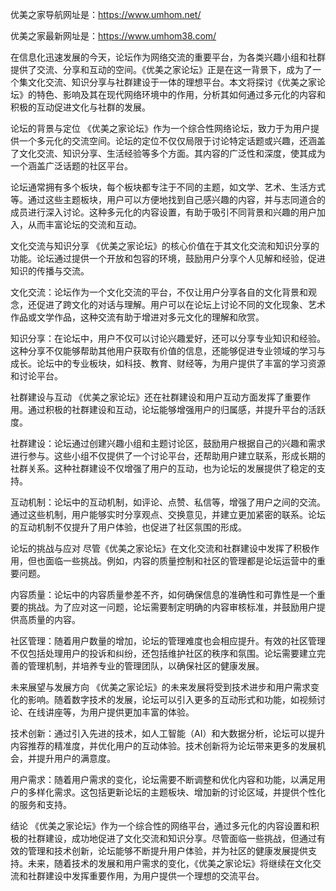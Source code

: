 
优美之家导航网址是：https://www.umhom.net/

优美之家最新网址是：https://www.umhom38.com/

在信息化迅速发展的今天，论坛作为网络交流的重要平台，为各类兴趣小组和社群提供了交流、分享和互动的空间。《优美之家论坛》正是在这一背景下，成为了一个集文化交流、知识分享与社群建设于一体的理想平台。本文将探讨《优美之家论坛》的特色、影响及其在现代网络环境中的作用，分析其如何通过多元化的内容和积极的互动促进文化与社群的发展。

论坛的背景与定位
《优美之家论坛》作为一个综合性网络论坛，致力于为用户提供一个多元化的交流空间。论坛的定位不仅仅局限于讨论特定话题或兴趣，还涵盖了文化交流、知识分享、生活经验等多个方面。其内容的广泛性和深度，使其成为一个涵盖广泛话题的社区平台。

论坛通常拥有多个板块，每个板块都专注于不同的主题，如文学、艺术、生活方式等。通过这些主题板块，用户可以方便地找到自己感兴趣的内容，并与志同道合的成员进行深入讨论。这种多元化的内容设置，有助于吸引不同背景和兴趣的用户加入，从而丰富论坛的交流和互动。

文化交流与知识分享
《优美之家论坛》的核心价值在于其文化交流和知识分享的功能。论坛通过提供一个开放和包容的环境，鼓励用户分享个人见解和经验，促进知识的传播与交流。

文化交流：论坛作为一个文化交流的平台，不仅让用户分享各自的文化背景和观念，还促进了跨文化的对话与理解。用户可以在论坛上讨论不同的文化现象、艺术作品或文学作品，这种交流有助于增进对多元文化的理解和欣赏。

知识分享：在论坛中，用户不仅可以讨论兴趣爱好，还可以分享专业知识和经验。这种分享不仅能够帮助其他用户获取有价值的信息，还能够促进专业领域的学习与成长。论坛中的专业板块，如科技、教育、财经等，为用户提供了丰富的学习资源和讨论平台。

社群建设与互动
《优美之家论坛》还在社群建设和用户互动方面发挥了重要作用。通过积极的社群建设和互动，论坛能够增强用户的归属感，并提升平台的活跃度。

社群建设：论坛通过创建兴趣小组和主题讨论区，鼓励用户根据自己的兴趣和需求进行参与。这些小组不仅提供了一个讨论平台，还帮助用户建立联系，形成长期的社群关系。这种社群建设不仅增强了用户的互动，也为论坛的发展提供了稳定的支持。

互动机制：论坛中的互动机制，如评论、点赞、私信等，增强了用户之间的交流。通过这些机制，用户能够实时分享观点、交换意见，并建立更加紧密的联系。论坛的互动机制不仅提升了用户体验，也促进了社区氛围的形成。

论坛的挑战与应对
尽管《优美之家论坛》在文化交流和社群建设中发挥了积极作用，但也面临一些挑战。例如，内容的质量控制和社区的管理都是论坛运营中的重要问题。

内容质量：论坛中的内容质量参差不齐，如何确保信息的准确性和可靠性是一个重要的挑战。为了应对这一问题，论坛需要制定明确的内容审核标准，并鼓励用户提供高质量的内容。

社区管理：随着用户数量的增加，论坛的管理难度也会相应提升。有效的社区管理不仅包括处理用户的投诉和纠纷，还包括维护社区的秩序和氛围。论坛需要建立完善的管理机制，并培养专业的管理团队，以确保社区的健康发展。

未来展望与发展方向
《优美之家论坛》的未来发展将受到技术进步和用户需求变化的影响。随着数字技术的发展，论坛可以引入更多的互动形式和功能，如视频讨论、在线讲座等，为用户提供更加丰富的体验。

技术创新：通过引入先进的技术，如人工智能（AI）和大数据分析，论坛可以提升内容推荐的精准度，并优化用户的互动体验。技术创新将为论坛带来更多的发展机会，并提升用户的满意度。

用户需求：随着用户需求的变化，论坛需要不断调整和优化内容和功能，以满足用户的多样化需求。这包括更新论坛的主题板块、增加新的讨论区域，并提供个性化的服务和支持。

结论
《优美之家论坛》作为一个综合性的网络平台，通过多元化的内容设置和积极的社群建设，成功地促进了文化交流和知识分享。尽管面临一些挑战，但通过有效的管理和技术创新，论坛能够不断提升用户体验，并为社区的健康发展提供支持。未来，随着技术的发展和用户需求的变化，《优美之家论坛》将继续在文化交流和社群建设中发挥重要作用，为用户提供一个理想的交流平台。
